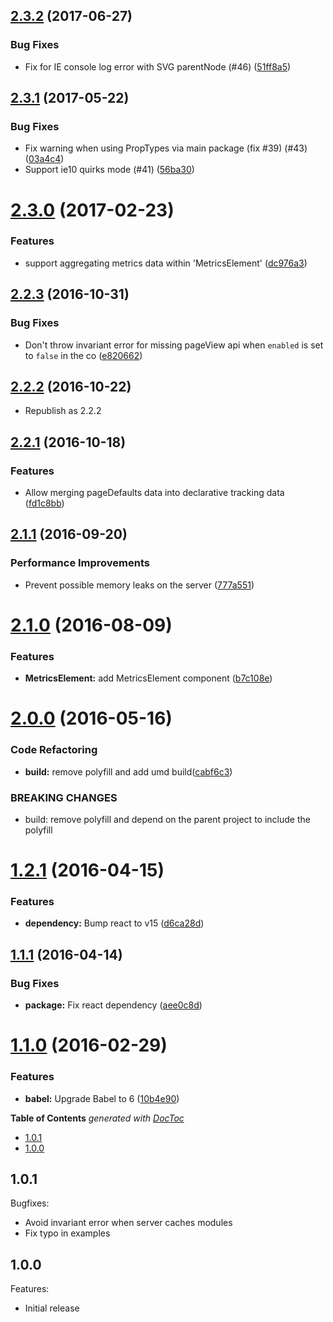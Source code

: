 <a name="2.3.2"></a>
## [2.3.2](https://github.com/nfl/react-metrics/compare/v2.3.1...v2.3.2) (2017-06-27)


### Bug Fixes

* Fix for IE console log error with SVG parentNode (#46) ([51ff8a5](https://github.com/nfl/react-metrics/commit/51ff8a55bfa9c6dcdda9ab229d0ecf495961ef7c))


<a name="2.3.1"></a>
## [2.3.1](https://github.com/nfl/react-metrics/compare/v2.3.0...v2.3.1) (2017-05-22)


### Bug Fixes

* Fix warning when using PropTypes via main package (fix #39) (#43) ([03a4c4](https://github.com/nfl/react-metrics/commit/03a4c4d1b8025f635b35aaddea354982cf877805))
* Support ie10 quirks mode (#41) ([56ba30](https://github.com/nfl/react-metrics/commit/56ba305c4304ba3d8efbf8c8c0a99932d61734fd))


<a name="2.3.0"></a>
# [2.3.0](https://github.com/nfl/react-metrics/compare/v2.2.3...v2.3.0) (2017-02-23)


### Features

* support aggregating metrics data within 'MetricsElement' ([dc976a3](https://github.com/nfl/react-metrics/commit/dc976a3))



<a name="2.2.3"></a>
## [2.2.3](https://github.com/nfl/react-metrics/compare/v2.2.2...v2.2.3) (2016-10-31)


### Bug Fixes

* Don't throw invariant error for missing pageView api when `enabled` is set to `false` in the co ([e820662](https://github.com/nfl/react-metrics/commit/e820662))



<a name="2.2.2"></a>
## [2.2.2](https://github.com/nfl/react-metrics/compare/v2.2.1...v2.2.2) (2016-10-22)

* Republish as 2.2.2

<a name="2.2.1"></a>
## [2.2.1](https://github.com/nfl/react-metrics/compare/v2.1.1...v2.2.1) (2016-10-18)


### Features

* Allow merging pageDefaults data into declarative tracking data ([fd1c8bb](https://github.com/nfl/react-metrics/commit/fd1c8bb))



<a name="2.1.1"></a>
## [2.1.1](https://github.com/nfl/react-metrics/compare/v2.1.0...v2.1.1) (2016-09-20)


### Performance Improvements

* Prevent possible memory leaks on the server ([777a551](https://github.com/nfl/react-metrics/commit/777a551))



<a name="2.1.0"></a>
# [2.1.0](https://github.com/nfl/react-metrics/compare/v2.0.0...v2.1.0) (2016-08-09)


### Features

* **MetricsElement:** add MetricsElement component ([b7c108e](https://github.com/nfl/react-metrics/commit/b7c108e))



<a name="2.0.0"></a>
# [2.0.0](https://github.com/nfl/react-metrics/compare/v1.2.1...v2.0.0) (2016-05-16)


### Code Refactoring

* **build:** remove polyfill and add umd build([cabf6c3](https://github.com/nfl/react-metrics/commit/cabf6c3))


### BREAKING CHANGES

* build: remove polyfill and depend on the parent project to include the polyfill



<a name="1.2.1"></a>
# [1.2.1](https://github.com/nfl/react-metrics/compare/1.1.1...v1.2.1) (2016-04-15)


### Features

* **dependency:** Bump react to v15 ([d6ca28d](https://github.com/nfl/react-metrics/commit/d6ca28d))




<a name="1.1.1"></a>
## [1.1.1](https://github.com/nfl/react-metrics/compare/1.1.0...v1.1.1) (2016-04-14)


### Bug Fixes

* **package:** Fix react dependency ([aee0c8d](https://github.com/nfl/react-metrics/commit/aee0c8d))



<a name="1.1.0"></a>
# [1.1.0](https://github.com/nfl/react-metrics/compare/1.0.1...v1.1.0) (2016-02-29)


### Features

* **babel:** Upgrade Babel to 6 ([10b4e90](https://github.com/nfl/react-metrics/commit/10b4e90))



<!-- START doctoc generated TOC please keep comment here to allow auto update -->
<!-- DON'T EDIT THIS SECTION, INSTEAD RE-RUN doctoc TO UPDATE -->
**Table of Contents**  *generated with [DocToc](https://github.com/thlorenz/doctoc)*

- [1.0.1](#101)
- [1.0.0](#100)

<!-- END doctoc generated TOC please keep comment here to allow auto update -->

## 1.0.1

Bugfixes:

  - Avoid invariant error when server caches modules
  - Fix typo in examples

## 1.0.0

Features:

  - Initial release

